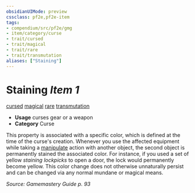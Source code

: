 ```yaml
---
obsidianUIMode: preview
cssclass: pf2e,pf2e-item
tags:
- compendium/src/pf2e/gmg
- item/category/curse
- trait/cursed
- trait/magical
- trait/rare
- trait/transmutation
aliases: ["Staining"]
---
```

# Staining *Item 1*  
[cursed](../../../rules/traits/cursed-gmg.md)  [magical](../../../rules/traits/magical.md)  [rare](../../../rules/traits/rare.md)  [transmutation](../../../rules/traits/transmutation.md)  

- **Usage** curses gear or a weapon
- **Category** Curse

This property is associated with a specific color, which is defined at the time of the curse's creation. Whenever you use the affected equipment while taking a [manipulate](../../../rules/traits/manipulate.md) action with another object, the second object is permanently stained the associated color. For instance, if you used a set of yellow _staining lockpicks_ to open a door, the lock would permanently become yellow. This color change does not otherwise unnaturally persist and can be changed via any normal mundane or magical means.

*Source: Gamemastery Guide p. 93*